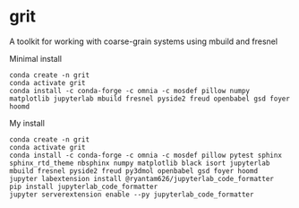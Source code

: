 # grit
A toolkit for working with coarse-grain systems using mbuild and fresnel

Minimal install
```
conda create -n grit
conda activate grit
conda install -c conda-forge -c omnia -c mosdef pillow numpy matplotlib jupyterlab mbuild fresnel pyside2 freud openbabel gsd foyer hoomd
```

My install
```
conda create -n grit
conda activate grit
conda install -c conda-forge -c omnia -c mosdef pillow pytest sphinx sphinx_rtd_theme nbsphinx numpy matplotlib black isort jupyterlab mbuild fresnel pyside2 freud py3dmol openbabel gsd foyer hoomd
jupyter labextension install @ryantam626/jupyterlab_code_formatter
pip install jupyterlab_code_formatter
jupyter serverextension enable --py jupyterlab_code_formatter
```
